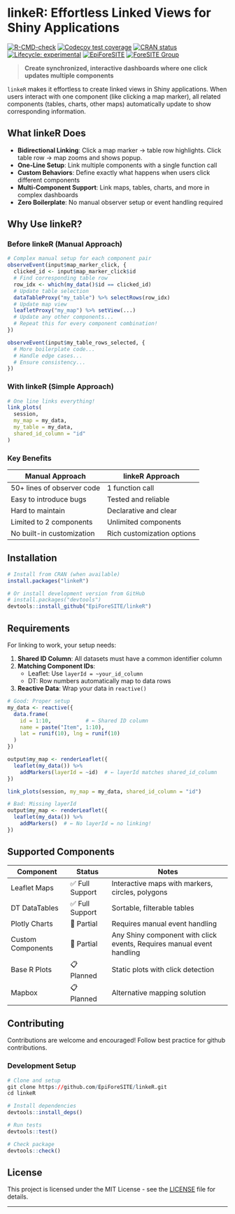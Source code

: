 
<!-- README.md is generated from README.Rmd. Please edit that file -->

# linkeR: Effortless Linked Views for Shiny Applications

<!-- badges: start -->

[![R-CMD-check](https://github.com/EpiForeSITE/linkeR/actions/workflows/R-CMD-check.yaml/badge.svg?cache=bust)](https://github.com/EpiForeSITE/linkeR/actions/workflows/R-CMD-check.yaml)
[![Codecov test
coverage](https://codecov.io/gh/EpiForeSITE/linkeR/graph/badge.svg)](https://app.codecov.io/gh/EpiForeSITE/linkeR)
[![CRAN
status](https://www.r-pkg.org/badges/version/linkeR)](https://CRAN.R-project.org/package=linkeR)
[![Lifecycle:
experimental](https://img.shields.io/badge/lifecycle-experimental-orange.svg)](https://lifecycle.r-lib.org/articles/stages.html#experimental)
[![EpiForeSITE](https://img.shields.io/badge/Part%20of-EpiForeSITE-blue.svg)](https://github.com/EpiForeSITE/software)
[![ForeSITE
Group](https://github.com/EpiForeSITE/software/raw/e82ed88f75e0fe5c0a1a3b38c2b94509f122019c/docs/assets/foresite-software-badge.svg)](https://github.com/EpiForeSITE)
<!-- badges: end -->

> **Create synchronized, interactive dashboards where one click updates
> multiple components**

`linkeR` makes it effortless to create linked views in Shiny
applications. When users interact with one component (like clicking a
map marker), all related components (tables, charts, other maps)
automatically update to show corresponding information.

## What linkeR Does

- **Bidirectional Linking**: Click a map marker → table row highlights.
  Click table row → map zooms and shows popup.
- **One-Line Setup**: Link multiple components with a single function
  call
- **Custom Behaviors**: Define exactly what happens when users click
  different components
- **Multi-Component Support**: Link maps, tables, charts, and more in
  complex dashboards
- **Zero Boilerplate**: No manual observer setup or event handling
  required

## Why Use linkeR?

### Before linkeR (Manual Approach)

``` r
# Complex manual setup for each component pair
observeEvent(input$map_marker_click, {
  clicked_id <- input$map_marker_click$id
  # Find corresponding table row
  row_idx <- which(my_data()$id == clicked_id)
  # Update table selection
  dataTableProxy("my_table") %>% selectRows(row_idx)
  # Update map view
  leafletProxy("my_map") %>% setView(...)
  # Update any other components...
  # Repeat this for every component combination!
})

observeEvent(input$my_table_rows_selected, {
  # More boilerplate code...
  # Handle edge cases...
  # Ensure consistency...
})
```

### With linkeR (Simple Approach)

``` r
# One line links everything!
link_plots(
  session,
  my_map = my_data,
  my_table = my_data,
  shared_id_column = "id"
)
```

### Key Benefits

| Manual Approach            | linkeR Approach            |
|----------------------------|----------------------------|
| 50+ lines of observer code | 1 function call            |
| Easy to introduce bugs     | Tested and reliable        |
| Hard to maintain           | Declarative and clear      |
| Limited to 2 components    | Unlimited components       |
| No built-in customization  | Rich customization options |

## Installation

``` r
# Install from CRAN (when available)
install.packages("linkeR")

# Or install development version from GitHub
# install.packages("devtools")
devtools::install_github("EpiForeSITE/linkeR")
```

## Requirements

For linking to work, your setup needs:

1.  **Shared ID Column**: All datasets must have a common identifier
    column
2.  **Matching Component IDs**:
    - Leaflet: Use `layerId = ~your_id_column`
    - DT: Row numbers automatically map to data rows
3.  **Reactive Data**: Wrap your data in `reactive()`

``` r
# Good: Proper setup
my_data <- reactive({
  data.frame(
    id = 1:10,           # ← Shared ID column
    name = paste("Item", 1:10),
    lat = runif(10), lng = runif(10)
  )
})

output$my_map <- renderLeaflet({
  leaflet(my_data()) %>%
    addMarkers(layerId = ~id)  # ← layerId matches shared_id_column
})

link_plots(session, my_map = my_data, shared_id_column = "id")

# Bad: Missing layerId
output$my_map <- renderLeaflet({
  leaflet(my_data()) %>%
    addMarkers()  # ← No layerId = no linking!
})
```

## Supported Components

| Component | Status | Notes |
|----|----|----|
| Leaflet Maps | ✅ Full Support | Interactive maps with markers, circles, polygons |
| DT DataTables | ✅ Full Support | Sortable, filterable tables |
| Plotly Charts | 🔄 Partial | Requires manual event handling |
| Custom Components | 🔄 Partial | Any Shiny component with click events, Requires manual event handling |
| Base R Plots | 📋 Planned | Static plots with click detection |
| Mapbox | 📋 Planned | Alternative mapping solution |

## Contributing

Contributions are welcome and encouraged! Follow best practice for
github contributions.

### Development Setup

``` r
# Clone and setup
git clone https://github.com/EpiForeSITE/linkeR.git
cd linkeR

# Install dependencies
devtools::install_deps()

# Run tests
devtools::test()

# Check package
devtools::check()
```

## License

This project is licensed under the MIT License - see the
[LICENSE](LICENSE) file for details.

------------------------------------------------------------------------
